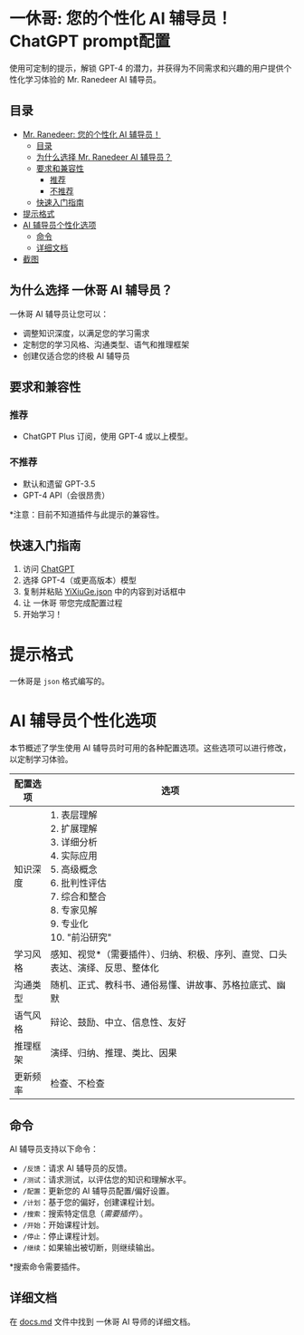 # 一休哥: 您的个性化 AI 辅导员！ChatGPT prompt配置

使用可定制的提示，解锁 GPT-4 的潜力，并获得为不同需求和兴趣的用户提供个性化学习体验的 Mr. Ranedeer AI 辅导员。



## 目录
- [Mr. Ranedeer: 您的个性化 AI 辅导员！](#mr-ranedeer-您的个性化-ai-辅导员)
  - [目录](#目录)
  - [为什么选择 Mr. Ranedeer AI 辅导员？](#为什么选择-mr-ranedeer-ai-辅导员)
  - [要求和兼容性](#要求和兼容性)
    - [推荐](#推荐)
    - [不推荐](#不推荐)
  - [快速入门指南](#快速入门指南)
- [提示格式](#提示格式)
- [AI 辅导员个性化选项](#ai-辅导员个性化选项)
  - [命令](#命令)
  - [详细文档](#详细文档)
- [截图](#截图)

## 为什么选择 一休哥 AI 辅导员？

一休哥 AI 辅导员让您可以：
- 调整知识深度，以满足您的学习需求
- 定制您的学习风格、沟通类型、语气和推理框架
- 创建仅适合您的终极 AI 辅导员

## 要求和兼容性

### 推荐
- ChatGPT Plus 订阅，使用 GPT-4 或以上模型。

### 不推荐
- 默认和遗留 GPT-3.5
- GPT-4 API（会很昂贵）

*注意：目前不知道插件与此提示的兼容性。

## 快速入门指南

1. 访问 [ChatGPT](https://chat.openai.com/chat)
2. 选择 GPT-4（或更高版本）模型
3. 复制并粘贴 [YiXiuGe.json](https://github.com/Anna10071/AI-Tutor-Yixiuge/blob/main/YiXiuGe.json) 中的内容到对话框中
4. 让 一休哥 带您完成配置过程
5. 开始学习！

# 提示格式
一休哥是 `json` 格式编写的。

# AI 辅导员个性化选项

本节概述了学生使用 AI 辅导员时可用的各种配置选项。这些选项可以进行修改，以定制学习体验。

| 配置选项     | 选项                                                                                                                                                                      |
|--------------------|------------------------------------------------------------------------------------------------------------------------------------------------------------------------------|
| 知识深度              | 1. 表层理解<br>2. 扩展理解<br>3. 详细分析<br>4. 实际应用<br>5. 高级概念<br>6. 批判性评估<br>7. 综合和整合<br>8. 专家见解<br>9. 专业化<br>10. "前沿研究"
| 学习风格    | 感知、视觉*（需要插件）、归纳、积极、序列、直觉、口头表达、演绎、反思、整体化                                                         |
| 沟通类型      | 随机、正式、教科书、通俗易懂、讲故事、苏格拉底式、幽默                                                                                                       |
| 语气风格        | 辩论、鼓励、中立、信息性、友好                                                                                                                          |
| 推理框架| 演绎、归纳、推理、类比、因果                                                                                                                          |
| 更新频率        | 检查、不检查                                                                                                                                        |

## 命令

AI 辅导员支持以下命令：

- `/反馈`：请求 AI 辅导员的反馈。
- `/测试`：请求测试，以评估您的知识和理解水平。
- `/配置`：更新您的 AI 辅导员配置/偏好设置。
- `/计划`：基于您的偏好，创建课程计划。
- `/搜索`：搜索特定信息（*需要插件*）。
- `/开始`：开始课程计划。
- `/停止`：停止课程计划。
- `/继续`：如果输出被切断，则继续输出。

*搜索命令需要插件。

## 详细文档

在 [docs.md](https://github.com/Anna10071/AI-Tutor-Yixiuge/blob/main/docs.md) 文件中找到 一休哥 AI 导师的详细文档。